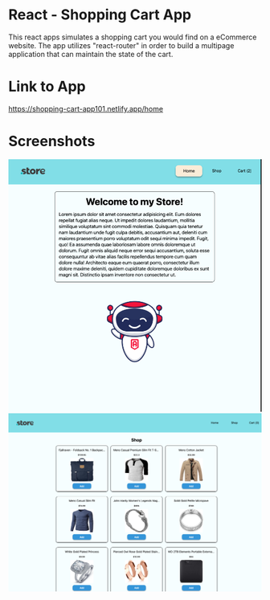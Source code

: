 # React - Shopping Cart App

This react apps simulates a shopping cart you would find on a eCommerce website.
The app utilizes "react-router" in order to build a multipage application that can maintain the state of the cart.

# Link to App
https://shopping-cart-app101.netlify.app/home

# Screenshots
![ssPreview](https://github.com/Eoljjang/shopping-cart/blob/main/previewHome.png)
![shopPreview](https://github.com/Eoljjang/shopping-cart/blob/main/previewShop.png)